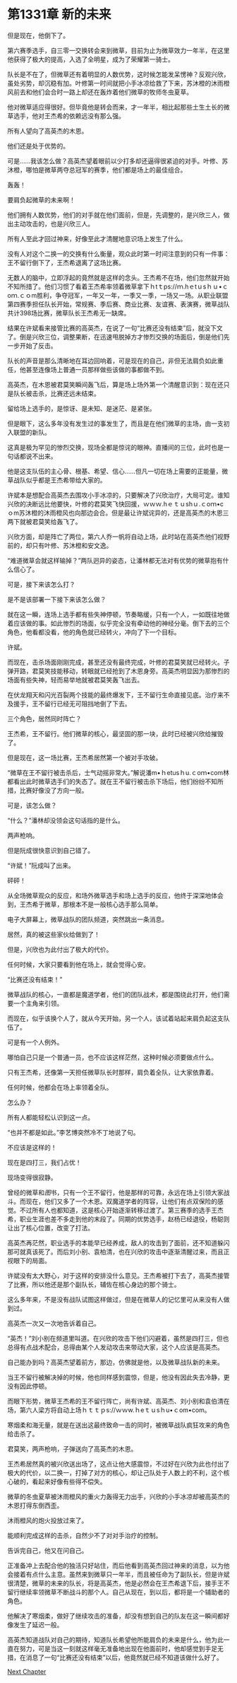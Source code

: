 # 第1331章 新的未来

但是现在，他倒下了。

第六赛季选手，自三零一交换转会来到微草，目前为止为微草效力一年半，在这里他获得了极大的提高，入选了全明星，成为了荣耀第一骑士。

队长是不在了，但微草还有着明显的人数优势，这时候怎能发呆愣神？反观兴欣，虽处劣势，却沉稳有加。叶修第一时间就把小手冰凉给救了下来，苏沐橙的沐雨橙风前去和他们会合时一路上却还在轰炸着他们微草的牧师冬虫夏草。

他对微草适应得很好。但毕竟他是转会而来，才一年半，相比起那些土生土长的微草选手，他对王杰希的依赖远没有那么强。

所有人望向了高英杰的木恩。

他们还是处于优势的。

可是……我该怎么做？高英杰望着眼前以少打多却还逼得很紧迫的对手。叶修、苏沐橙，哪怕是微草两夺总冠军的赛季，他们都是场上的最佳组合。

轰轰！

要肩负起微草的未来啊！

他们拥有人数优势，他们的对手就在他们面前，但是，先调整的，是兴欣三人，做出主动攻击的，也是兴欣三人。

所有人至此才回过神来，好像至此才清醒地意识场上发生了什么。

没有人对这个二换一的交换有什么衡量，观众此时第一时间注意到的只有一件事：王不留行倒下了，王杰希退离了这场比赛。

无数人的脑中，立即浮起的竟然就是这样的念头。王杰希不在场，他们忽然就开始不知所措了。他们习惯了看着王杰希率领着微草拿下ｈtｔps://ｍ.hｅtｕsｈｕ•ｃoｍ.ｃｏm胜利，争夺冠军，一年又一年，一季又一季，一场又一场。从职业联盟第四赛季担任队长开始，常规赛、季后赛、商业比赛、友谊赛、表演赛，微草战队共计398场比赛，微草队长王杰希无一缺席。

结果在许斌看来接管比赛的高英杰，在说了一句“比赛还没有结束”后，就没下文了。倒是兴欣三位，调整果断，在迅速甩脱掉方才惨烈交换的场面后，倒是他们先一步开始了反击。

队长的声音是那么清晰地在耳边回响着，可是现在的自己，非但无法肩负如此重任，他甚至连像场上普通一员那样做些该做的事都做不到。

高英杰，在木恩被君莫笑瞬间轰飞后，算是场上场外第一个清醒意识到：现在还只是队长被击杀，比赛还远未结束。

留给场上选手的，是惊讶、是未知、是迷茫、是紧张。

但是眼下，这么多年没有发生过的事发生了，而且是在他们微草的主场，由一支初入联盟的新队。

这真是极为罕见的惨烈交换，现场全都是惊诧的眼神。直播间的三位，此时也是一句话都说不出来。

他是这支队伍的主心骨、根基、希望、信心……但凡一切在场上需要的正能量，微草战队似乎都是王杰希带给大家的。

许斌本是想配合高英杰去围攻小手冰凉的，只要解决了兴欣治疗，大局可定。谁知兴欣的决断远比他要快，叶修的君莫笑飞快回援，ｗｗｗ.hｅｔｕshｕ.ｃoｍ•cｏm苏沐橙的沐雨橙风也向那边会合。但是最让许斌诧异的，还是高英杰的木恩三两下就被君莫笑给轰飞了。

兴欣方面，却是阵亡了两位，第六人乔一帆将自动上场，此时站在高英杰他们视野前的，却只有叶修、苏沐橙和安文逸。

“难道微草会就这样输掉？”两队迥异的姿态，让潘林都无法对有优势的微草抱有什么信心了。

可是，接下来该怎么打？

是不是该部署一下接下来该怎么做？

就在这一瞬，连场上选手都有些失神停顿，节奏略缓，只有一个人，一如既往地做着应该做的事。如此惨烈的场面，似乎完全没有牵动他的神经分毫。倒下去的三个角色，他看都没看，他的角色就已经转火，冲向了下一个目标。

许斌。

而现在，击杀场面刚刚完成，甚至还没有最终完成，叶修的君莫笑就已经转火。子弹开路，君莫笑技能移动，转眼就已经抢到了木恩身旁。高英杰明显因为那惨烈的场面有些失神，轻而易举地就被君莫笑轰飞出去。

在伏龙翔天和闪光百裂两个技能的最终爆发下，王不留行生命直接见底。治疗来不及援手，王不留行已经无可阻挡地倒了下去。

三个角色，居然同时阵亡？

王杰希，王不留行。他们微草的核心，最坚固的那一块，此时已经被兴欣给摧毁了。

但是现在，这一场比赛，王杰希居然第一个被对手攻破。

“微草在王不留行被击杀后，士气动摇非常大。”解说潘m•ｈetusｈu.ｃoｍ•com林都看出此时微草选手们的失态了。就在王不留行被击杀下场后，他们纷纷不知所措，比赛好像没了方向一般。

可是，该怎么做？

“什么？”潘林却没领会这句话指的是什么。

两声枪响。

但是阮成很快意识到自己错了。

“许斌！”阮成叫了出来。

砰砰！

从全场微草观众的反应，和场外微草选手和场上选手的反应，他终于深深地体会到，王杰希于微草，那根本不是一般核心选手那么简单。

电子大屏幕上，微草战队的团队频道，突然跳出一条消息。

居然，真的被这些家伙给做到了！

但是，兴欣也为此付出了极大的代价。

任何时候，大家只要看到他在场上，就会觉得心安。

“比赛还没有结束！”

微草战队的核心，一直都是魔道学者，他们的团队战术，都是围绕此打开，他们需要一个主角来引领。

而现在，似乎该换个人了，就从今天开始，另一个人，该试着站起来肩负起这支队伍了。

可是有一个人例外。

哪怕自己只是一个普通一员，也不应该这样茫然，这种时候必须要做点什么。

只有王杰希，还像第一天担任微草队长时那样，肩负着全队，让大家依靠着。

任何时候，他都会在场上率领着全队。

怎么办？

所有人都能轻松认识到这一点。

“也并不都是如此。”李艺博突然冷不丁地说了句。

不应该是这样的！

现在是四打三，我们占优！

现场变得很寂静。

曾经的微草和*图*书，只有一个王不留行，他是那样的可靠，永远在场上引领大家战斗。而现在，他们又多了一个木恩。双魔道学者的阵容，让他们有点双保险的感觉。不过所有人也都知道，这是核心开始逐渐转移过渡了。第三赛季的选手王杰希，职业生涯也差不多走到他的末段了。同期的优势选手，赵杨已经退役，杨聪则让出了核心位置，改变了打法。

高英杰再茫然，职业选手的本能早已经养成，敌人的攻击到了面前，还不知道躲闪那可就真该死了。而后刘小别、袁柏清，也在兴欣的攻击中逐渐清醒过来，而且正视眼下的局面。

许斌没有太大野心，对于这样的安排没什么意见。王杰希被打下去了，高英杰接管了比赛，所以他还是那个副队长，辅佐在核心身边的那个骑士。

这么多年来，不是没有战队试图这样做过，但是在微草人的记忆里可从来没有人做到过。

高英杰一次又一次地告诉着自己。

“英杰！”刘小别在频道里叫道。在兴欣的攻击下他们闪避着，虽然是四打三，但也总得有点战术配合，总得由某个人发动攻击来带动大家，这个人应该是高英杰。

自己能办到吗？高英杰望着前方，那边，仿佛就是他，以及微草战队新的未来。

当王不留行被解决掉的时候，他也同样感到震惊，但是，他没有因此失去冷静，更没有因此停顿。

而眼下形势，微草王杰希的王不留行阵亡，尚有许斌、高英杰、刘小别和袁伯清在场，第六人梁方将自动上场ｈｔｔｐs://ｗｗw.ｈeｔｕsｈu•ｃom•com。

寒烟柔和海无量，就是在送出这最终致命一击的同时，被微草战队疯狂攻来的角色给击杀了。

君莫笑，两声枪响，子弹送向了高英杰的木恩。

王杰希居然真的被兴欣送出场了，这点让他大感震惊，不过好在兴欣为此也付出了极大的代价，以二换一，打掉了对方的核心，却让己队处于人数上的不利，这个核心破的，看起来好像有些得不偿失。

微草的冬虫夏草被沐雨橙风的重火力轰得无力出手，兴欣的小手冰凉却被高英杰的木恩打得东倒西歪。

沐雨橙风的炮火投放过来了。

能顺利完成这样的击杀，自然少不了对对手治疗的控制。

告诉完自己，他又在问自己。

正准备冲上去配合他的独活只好站住，而后他看到高英杰回过神来的消息，以为他会接着有点什么主意。虽然来到微草只一年半，而且被任命为了副队长，但是许斌很清楚，微草的未来的队长，将是高英杰，他是必然会在王杰希退下后，接手王不留行继续率领微草不断战斗的那个人。自己从现在，到以后，都将是一个辅助者的角色。

他解决了寒烟柔，做好了继续攻击的准备，却没有想到自己的队友在这一瞬间都好像发生了延迟一般。

高英杰知道战队对自己的期待，知道队长希望他所能肩负的未来是什么，他为此一直在努力，可是当这一刻就这样毫无准备地出现在他面前时，他却感觉到手足无措，在消息了一句“比赛还没有结束”以后，他竟然就已经不知道该做什么好了。



[Next Chapter](%E7%AC%AC1332%E7%AB%A0%20%E9%AC%BC%E9%98%B5%E8%BF%9E%E7%8E%AF.md)